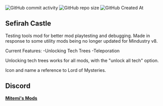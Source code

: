 ![GitHub commit activity](https://img.shields.io/github/commit-activity/y/Lysent/sefirah?style=for-the-badge&label=Commit%20Activity)
![GitHub repo size](https://img.shields.io/github/repo-size/lysent/sefirah?style=for-the-badge&label=Mod%20Size)
![GitHub Created At](https://img.shields.io/github/created-at/lysent/sefirah?style=for-the-badge&label=Created%20in)

## **Sefirah Castle**

Testing tools mod for better mod playtesting and debugging. Made in response to some utility mods being no longer updated for Mindustry v8.

Current Features:
-Unlocking Tech Trees
-Teleporation

Unlocking tech trees works for all mods, with the "unlock all tech" option.

Icon and name a reference to Lord of Mysteries.

## **Discord**
[**Mitemi's Mods**](https://discord.com/invite/TJKZgr6UDg)